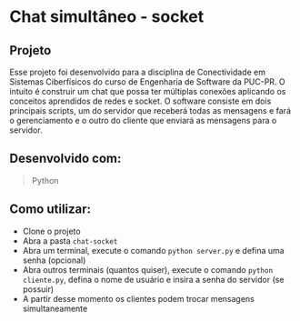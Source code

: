 # Chat simultâneo - socket

## Projeto

Esse projeto foi desenvolvido para a disciplina de Conectividade em Sistemas Ciberfísicos do curso de Engenharia de Software da PUC-PR. O intuito é construir um chat que possa ter múltiplas conexões aplicando os conceitos aprendidos de redes e socket. O software consiste em dois principais scripts, um do servidor que receberá todas as mensagens e fará o gerenciamento e o outro do cliente que enviará as mensagens para o servidor.

## Desenvolvido com:

> Python

## Como utilizar:

- Clone o projeto
- Abra a pasta `chat-socket`
- Abra um terminal, execute o comando `python server.py` e defina uma senha (opcional)
- Abra outros terminais (quantos quiser), execute o comando `python cliente.py`, defina o nome de usuário e insira a senha do servidor (se possuir)
- A partir desse momento os clientes podem trocar mensagens simultaneamente
